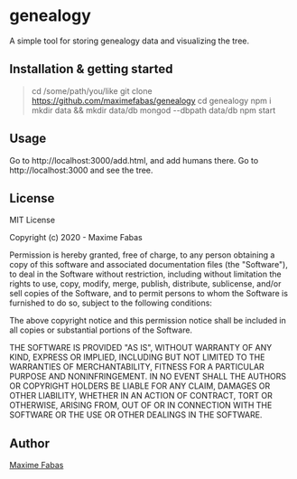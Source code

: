 # genealogy

A simple tool for storing genealogy data and visualizing the tree.

## Installation & getting started

> cd /some/path/you/like
> git clone https://github.com/maximefabas/genealogy
> cd genealogy
> npm i
> mkdir data && mkdir data/db
> mongod --dbpath data/db
> npm start

## Usage

Go to http://localhost:3000/add.html, and add humans there.
Go to http://localhost:3000 and see the tree.

## License
MIT License

Copyright (c) 2020 - Maxime Fabas

Permission is hereby granted, free of charge, to any person obtaining a copy
of this software and associated documentation files (the "Software"), to deal
in the Software without restriction, including without limitation the rights
to use, copy, modify, merge, publish, distribute, sublicense, and/or sell
copies of the Software, and to permit persons to whom the Software is
furnished to do so, subject to the following conditions:

The above copyright notice and this permission notice shall be included in all
copies or substantial portions of the Software.

THE SOFTWARE IS PROVIDED "AS IS", WITHOUT WARRANTY OF ANY KIND, EXPRESS OR
IMPLIED, INCLUDING BUT NOT LIMITED TO THE WARRANTIES OF MERCHANTABILITY,
FITNESS FOR A PARTICULAR PURPOSE AND NONINFRINGEMENT. IN NO EVENT SHALL THE
AUTHORS OR COPYRIGHT HOLDERS BE LIABLE FOR ANY CLAIM, DAMAGES OR OTHER
LIABILITY, WHETHER IN AN ACTION OF CONTRACT, TORT OR OTHERWISE, ARISING FROM,
OUT OF OR IN CONNECTION WITH THE SOFTWARE OR THE USE OR OTHER DEALINGS IN THE
SOFTWARE.

## Author
[Maxime Fabas](https://github.com/maximefabas)
